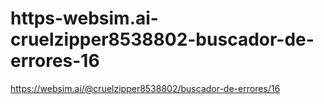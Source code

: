 # https-websim.ai-cruelzipper8538802-buscador-de-errores-16
https://websim.ai/@cruelzipper8538802/buscador-de-errores/16
